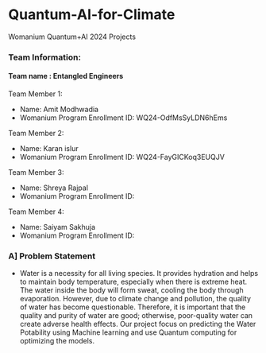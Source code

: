 # Quantum-AI-for-Climate
Womanium Quantum+AI 2024 Projects


### Team Information:
#### Team name : Entangled Engineers
Team Member 1:
 - Name: Amit Modhwadia 
 - Womanium Program Enrollment ID: WQ24-OdfMsSyLDN6hEms

Team Member 2:
 - Name: Karan islur
 - Womanium Program Enrollment ID: WQ24-FayGICKoq3EUQJV

Team Member 3:
 - Name: Shreya Rajpal  
 - Womanium Program Enrollment ID: 

Team Member 4:
 - Name: Saiyam Sakhuja 
 - Womanium Program Enrollment ID: 

### A] Problem Statement
 - Water is a necessity for all living species. It provides hydration and helps to maintain body temperature, especially when there is extreme heat. The water inside the body will form sweat, cooling the body through evaporation. However, due to climate change and pollution, the quality of water has become questionable. Therefore, it is important that the quality and purity of water are good; otherwise, poor-quality water can create adverse health effects. Our project focus on predicting the Water Potability using Machine learning and use Quantum computing for optimizing the models. 
